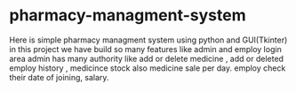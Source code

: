 # pharmacy-managment-system
Here is simple pharmacy managment system using python and GUI(Tkinter)
in this project we have build so many features like admin and employ login area admin has many authority like add or delete medicine , add or deleted employ history , medicince stock also medicine sale per day.
employ check their date of joining, salary.

